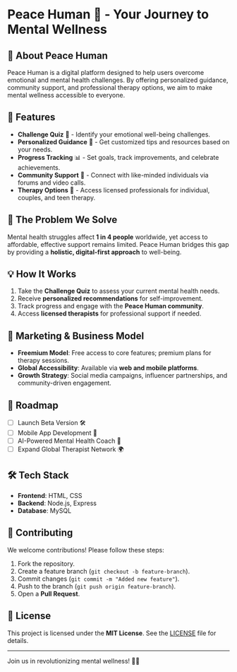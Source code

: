 # Peace Human 🌿 - Your Journey to Mental Wellness

## 📌 About Peace Human
Peace Human is a digital platform designed to help users overcome emotional and mental health challenges. By offering personalized guidance, community support, and professional therapy options, we aim to make mental wellness accessible to everyone.

## 🚀 Features
- **Challenge Quiz** 🎯 - Identify your emotional well-being challenges.
- **Personalized Guidance** 📖 - Get customized tips and resources based on your needs.
- **Progress Tracking** 📊 - Set goals, track improvements, and celebrate achievements.
- **Community Support** 🤝 - Connect with like-minded individuals via forums and video calls.
- **Therapy Options** 💬 - Access licensed professionals for individual, couples, and teen therapy.

## 🎯 The Problem We Solve
Mental health struggles affect **1 in 4 people** worldwide, yet access to affordable, effective support remains limited. Peace Human bridges this gap by providing a **holistic, digital-first approach** to well-being.

## 💡 How It Works
1. Take the **Challenge Quiz** to assess your current mental health needs.
2. Receive **personalized recommendations** for self-improvement.
3. Track progress and engage with the **Peace Human community**.
4. Access **licensed therapists** for professional support if needed.

## 🎯 Marketing & Business Model
- **Freemium Model**: Free access to core features; premium plans for therapy sessions.
- **Global Accessibility**: Available via **web and mobile platforms**.
- **Growth Strategy**: Social media campaigns, influencer partnerships, and community-driven engagement.

## 📖 Roadmap
- [ ] Launch Beta Version 🛠️  
- [ ] Mobile App Development 📱  
- [ ] AI-Powered Mental Health Coach 🤖  
- [ ] Expand Global Therapist Network 🌍  

## 🛠️ Tech Stack
- **Frontend**: HTML, CSS
- **Backend**: Node.js, Express
- **Database**: MySQL

## 🤝 Contributing
We welcome contributions! Please follow these steps:
1. Fork the repository.
2. Create a feature branch (`git checkout -b feature-branch`).
3. Commit changes (`git commit -m "Added new feature"`).
4. Push to the branch (`git push origin feature-branch`).
5. Open a **Pull Request**.

## 📜 License
This project is licensed under the **MIT License**. See the [LICENSE](LICENSE) file for details.

---

Join us in revolutionizing mental wellness! 🚀💙
